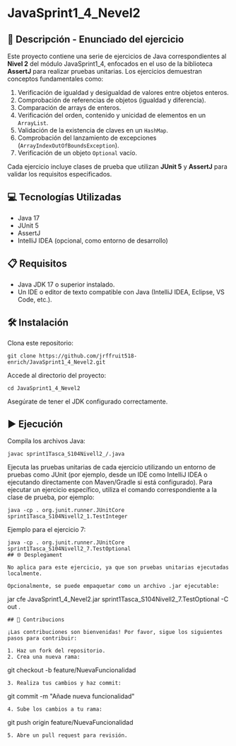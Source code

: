 # JavaSprint1_4_Nevel2

## 📄 Descripción - Enunciado del ejercicio

Este proyecto contiene una serie de ejercicios de Java correspondientes al **Nivel 2** del módulo JavaSprint1_4, enfocados en el uso de la biblioteca **AssertJ** para realizar pruebas unitarias. Los ejercicios demuestran conceptos fundamentales como:

1. Verificación de igualdad y desigualdad de valores entre objetos enteros.
2. Comprobación de referencias de objetos (igualdad y diferencia).
3. Comparación de arrays de enteros.
4. Verificación del orden, contenido y unicidad de elementos en un `ArrayList`.
5. Validación de la existencia de claves en un `HashMap`.
6. Comprobación del lanzamiento de excepciones (`ArrayIndexOutOfBoundsException`).
7. Verificación de un objeto `Optional` vacío.

Cada ejercicio incluye clases de prueba que utilizan **JUnit 5** y **AssertJ** para validar los requisitos especificados.

## 💻 Tecnologías Utilizadas

- Java 17
- JUnit 5
- AssertJ
- IntelliJ IDEA (opcional, como entorno de desarrollo)

## 📋 Requisitos

- Java JDK 17 o superior instalado.
- Un IDE o editor de texto compatible con Java (IntelliJ IDEA, Eclipse, VS Code, etc.).

## 🛠️ Instalación

Clona este repositorio:
```
git clone https://github.com/jrffruit518-enrich/JavaSprint1_4_Nevel2.git
```
Accede al directorio del proyecto:
```
cd JavaSprint1_4_Nevel2
```
Asegúrate de tener el JDK configurado correctamente.

## ▶️ Ejecución

Compila los archivos Java:
```
javac sprint1Tasca_S104Nivell2_/.java
```
Ejecuta las pruebas unitarias de cada ejercicio utilizando un entorno de pruebas como JUnit (por ejemplo, desde un IDE como IntelliJ IDEA o ejecutando directamente con Maven/Gradle si está configurado). Para ejecutar un ejercicio específico, utiliza el comando correspondiente a la clase de prueba, por ejemplo:
```
java -cp . org.junit.runner.JUnitCore sprint1Tasca_S104Nivell2_1.TestInteger
```
Ejemplo para el ejercicio 7:
```
java -cp . org.junit.runner.JUnitCore sprint1Tasca_S104Nivell2_7.TestOptional
## 🌐 Desplegament

No aplica para este ejercicio, ya que son pruebas unitarias ejecutadas localmente.

Opcionalmente, se puede empaquetar como un archivo .jar ejecutable:
```
jar cfe JavaSprint1_4_Nevel2.jar sprint1Tasca_S104Nivell2_7.TestOptional -C out .
```
## 🤝 Contribucions

¡Las contribuciones son bienvenidas! Por favor, sigue los siguientes pasos para contribuir:

1. Haz un fork del repositorio.
2. Crea una nueva rama:
```
   git checkout -b feature/NuevaFuncionalidad
```
3. Realiza tus cambios y haz commit:
```
   git commit -m "Añade nueva funcionalidad"
```
4. Sube los cambios a tu rama:
```
   git push origin feature/NuevaFuncionalidad
```
5. Abre un pull request para revisión.